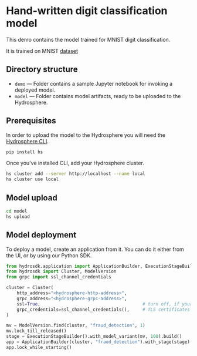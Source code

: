 # Hand-written digit classification model

This demo contains the model trained for MNIST digit classification.

It is trained on MNIST [dataset](http://yann.lecun.com/exdb/mnist/)

## Directory structure

- `demo` — Folder contains a sample Jupyter notebook for invoking a deployed model.
- `model` — Folder contains model artifacts, ready to be uploaded to the Hydrosphere. 

## Prerequisites

In order to upload the model to the Hydrosphere you will need the [Hydrosphere CLI](https://docs.hydrosphere.io/quickstart/installation/cli).

```sh
pip install hs
```

Once you've installed CLI, add your Hydrosphere cluster.

```sh
hs cluster add --server http://localhost --name local
hs cluster use local
```

## Model upload

```sh
cd model
hs upload
```

## Model deployment

To deploy a model, create an application from it. You can do it either from the UI, or by using our Python SDK.

```py
from hydrosdk.application import ApplicationBuilder, ExecutionStageBuilder
from hydrosdk import Cluster, ModelVersion
from grpc import ssl_channel_credentials

cluster = Cluster(
    http_address="<hydrosphere-http-address>",
    grpc_address="<hydrosphere-grpc-address>",
    ssl=True,                                       # turn off, if your Hydrosphere instance doesn't have
    grpc_credentials=ssl_channel_credentials(),     # TLS certificates installed
)

mv = ModelVersion.find(cluster, "fraud_detection", 1)
mv.lock_till_released()
stage = ExecutionStageBuilder().with_model_variant(mv, 100).build()
app = ApplicationBuilder(cluster, "fraud_detection").with_stage(stage).build()
app.lock_while_starting()
```
